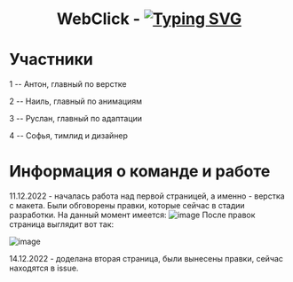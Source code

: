 <h1 align="center">WebClick - <a href="https://git.io/typing-svg"><img src="https://readme-typing-svg.demolab.com?font=Fira+Code&pause=1000&color=258F40&width=435&lines=website+creative+agency" alt="Typing SVG" /></a></h1> 


# Участники 

1 -- Антон, главный по верстке

2 -- Наиль, главный по анимациям

3 --  Руслан, главный по адаптации

4 -- Софья, тимлид и дизайнер

# Информация о команде и работе

11.12.2022 - началась работа над первой страницей, а именно - верстка с макета. Были обговорены правки, которые сейчас в стадии разработки. На данный момент имеется: 
![image](https://user-images.githubusercontent.com/111881249/206907513-c80efe9b-c577-4d7b-b2ba-6eb38066aaa4.png)
После правок страница выглядит вот так: 

![image](https://user-images.githubusercontent.com/111881249/206925179-c600a703-dd07-4451-af50-fb2bf0817144.png)

14.12.2022 - доделана вторая страница, были вынесены правки, сейчас находятся в issue.



